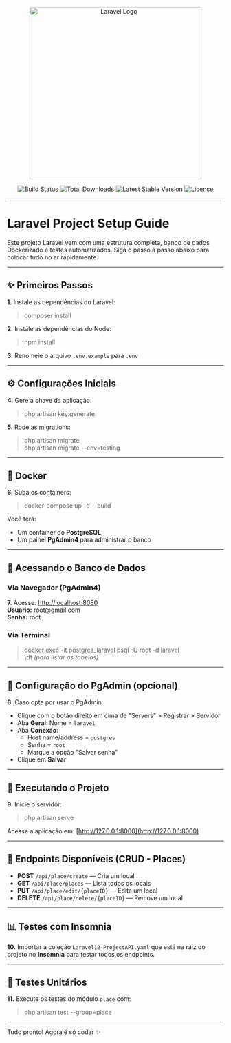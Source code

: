 <p align="center">
  <a href="https://laravel.com" target="_blank">
    <img src="./image.png" width="400" alt="Laravel Logo">
  </a>
</p>

<p align="center">
  <a href="https://github.com/laravel/framework/actions">
    <img src="https://github.com/laravel/framework/workflows/tests/badge.svg" alt="Build Status">
  </a>
  <a href="https://packagist.org/packages/laravel/framework">
    <img src="https://img.shields.io/packagist/dt/laravel/framework" alt="Total Downloads">
  </a>
  <a href="https://packagist.org/packages/laravel/framework">
    <img src="https://img.shields.io/packagist/v/laravel/framework" alt="Latest Stable Version">
  </a>
  <a href="https://packagist.org/packages/laravel/framework">
    <img src="https://img.shields.io/packagist/l/laravel/framework" alt="License">
  </a>
</p>

---

# Laravel Project Setup Guide

Este projeto Laravel vem com uma estrutura completa, banco de dados Dockerizado e testes automatizados. Siga o passo a passo abaixo para colocar tudo no ar rapidamente.

---

## ✨ Primeiros Passos

**1.** Instale as dependências do Laravel:

> composer install

**2.** Instale as dependências do Node:

> npm install

**3.** Renomeie o arquivo `.env.example` para `.env`

---

## ⚙️ Configurações Iniciais

**4.** Gere a chave da aplicação:

> php artisan key:generate

**5.** Rode as migrations:

> php artisan migrate  
> php artisan migrate --env=testing

---

## 🚣 Docker

**6.** Suba os containers:

> docker-compose up -d --build

Você terá:
- Um container do **PostgreSQL**
- Um painel **PgAdmin4** para administrar o banco

---

## 📂 Acessando o Banco de Dados

### Via Navegador (PgAdmin4)

**7.** Acesse: [http://localhost:8080](http://localhost:8080)  
**Usuário:** root@gmail.com  
**Senha:** root

### Via Terminal

> docker exec -it postgres_laravel psql -U root -d laravel  
> \dt *(para listar as tabelas)*

---

## 🔧 Configuração do PgAdmin (opcional)

**8.** Caso opte por usar o PgAdmin:

- Clique com o botão direito em cima de "Servers" > Registrar > Servidor
- Aba **Geral**: Nome = `laravel`
- Aba **Conexão**:
  - Host name/address = `postgres`
  - Senha = `root`
  - Marque a opção "Salvar senha"
- Clique em **Salvar**

---

## 🚀 Executando o Projeto

**9.** Inicie o servidor:

> php artisan serve

Acesse a aplicação em: [http://127.0.0.1:8000](http://127.0.0.1:8000)

---

## 📃 Endpoints Disponíveis (CRUD - Places)

- **POST** `/api/place/create` — Cria um local
- **GET** `/api/place/places` — Lista todos os locais
- **PUT** `/api/place/edit/{placeID}` — Edita um local
- **DELETE** `/api/place/delete/{placeID}` — Remove um local

---

## 📊 Testes com Insomnia

**10.** Importar a coleção `Laravel12-ProjectAPI.yaml` que está na raiz do projeto no **Insomnia** para testar todos os endpoints.

---

## 🌟 Testes Unitários

**11.** Execute os testes do módulo `place` com:

> php artisan test --group=place

---

Tudo pronto! Agora é só codar ✨